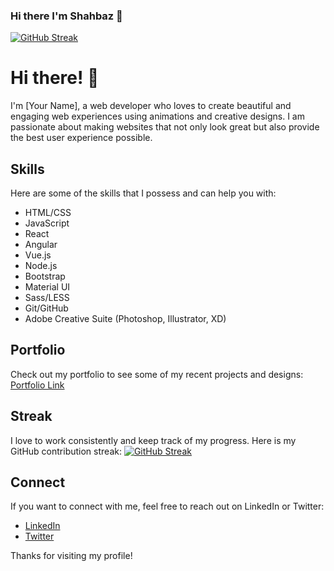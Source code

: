 ### Hi there I'm Shahbaz 👋

<!--
**shahbaz4783/shahbaz4783** is a ✨ _special_ ✨ repository because its `README.md` (this file) appears on your GitHub profile.

Here are some ideas to get you started:

- 🔭 I’m currently working on web apps
- 🌱 I’m currently learning web development
- 👯 I’m looking to collaborate on any platform
- 🤔 I’m looking for help with freelance
- 💬 Ask me about anything
- 📫 How to reach me: tg: @shahbaz4783 | twitter: @shahbaz4783 
- 😄 Pronouns: ...
- ⚡ Fun fact: ...
-->

[![GitHub Streak](https://streak-stats.demolab.com?user=shahbaz4783&theme=vue-dark&hide_border=true&border_radius=10&date_format=M%20j%5B%2C%20Y%5D)](https://git.io/streak-stats)



# Hi there! 👋

I'm [Your Name], a web developer who loves to create beautiful and engaging web experiences using animations and creative designs. I am passionate about making websites that not only look great but also provide the best user experience possible.

## Skills

Here are some of the skills that I possess and can help you with:

- HTML/CSS
- JavaScript
- React
- Angular
- Vue.js
- Node.js
- Bootstrap
- Material UI
- Sass/LESS
- Git/GitHub
- Adobe Creative Suite (Photoshop, Illustrator, XD)

## Portfolio

Check out my portfolio to see some of my recent projects and designs: [Portfolio Link](https://your-portfolio-link.com)

## Streak

I love to work consistently and keep track of my progress. Here is my GitHub contribution streak: [![GitHub Streak](http://github-readme-streak-stats.herokuapp.com?user=your-username&theme=dark&hide_border=true)](https://git.io/streak-stats)

## Connect

If you want to connect with me, feel free to reach out on LinkedIn or Twitter:

- [LinkedIn](https://www.linkedin.com/in/your-linkedin-url)
- [Twitter](https://twitter.com/your-twitter-handle)

Thanks for visiting my profile!
